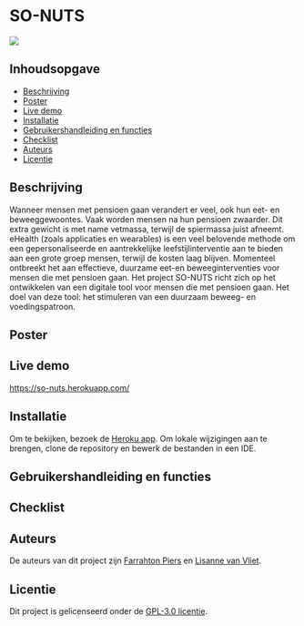 # SO-NUTS
![](https://user-images.githubusercontent.com/90243819/169791205-bda89252-ade9-481a-bc4d-3426172338a6.png)

## Inhoudsopgave
- [Beschrijving](#beschrijving)
- [Poster](#poster)
- [Live demo](#live-demo)
- [Installatie](#installatie)
- [Gebruikershandleiding en functies](#gebruikershandleiding-en-functies)
- [Checklist](#checklist)
- [Auteurs](#auteurs)
- [Licentie](#licentie)

## Beschrijving
Wanneer mensen met pensioen gaan verandert er veel, ook hun eet- en beweeggewoontes. Vaak worden mensen na hun pensioen zwaarder. Dit extra gewicht is met name vetmassa, terwijl de spiermassa juist afneemt. eHealth (zoals applicaties en wearables) is een veel belovende methode om een gepersonaliseerde en aantrekkelijke leefstijlinterventie aan te bieden aan een grote groep mensen, terwijl de kosten laag blijven. Momenteel ontbreekt het aan effectieve, duurzame eet-en beweeginterventies voor mensen die met pensioen gaan. Het project SO-NUTS richt zich op het ontwikkelen van een digitale tool voor mensen die met pensioen gaan. Het doel van deze tool: het stimuleren van een duurzaam beweeg- en voedingspatroon.

## Poster
<!-- Add a nice poster image here at the end of the week, showing off your shiny frontend 📸 -->

## Live demo
https://so-nuts.herokuapp.com/

## Installatie
Om te bekijken, bezoek de [Heroku app](https://erics-spraakassistent.herokuapp.com/). Om lokale wijzigingen aan te brengen, clone de repository en bewerk de bestanden in een IDE.

## Gebruikershandleiding en functies
<!-- ...but how does one use this project? What are its features 🤔 -->

## Checklist
<!-- Maybe a checklist of done stuff and stuff still on your wishlist? ✅ -->

## Auteurs
De auteurs van dit project zijn [Farrahton Piers](https://github.com/farrahton) en [Lisanne van Vliet](https://github.com/lisannevvliet).

## Licentie
Dit project is gelicenseerd onder de [GPL-3.0 licentie](https://github.com/lisannevvliet/so-nuts/blob/main/LICENSE).
